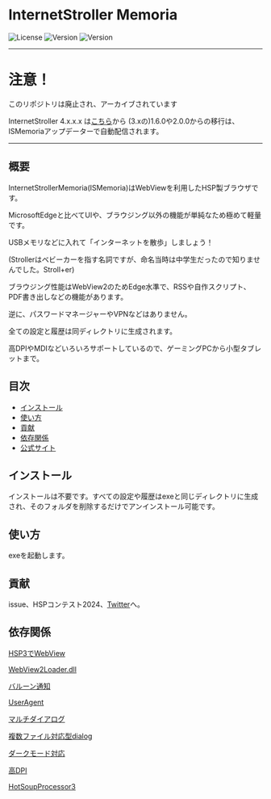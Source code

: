 # InternetStroller Memoria

![License](https://img.shields.io/badge/license-MIT-blue.svg)
![Version](https://img.shields.io/badge/version-1.6.0-green.svg)
![Version](https://img.shields.io/badge/Language-HSP3.6-yellow.svg)

-----------------------------------------------------------
# 注意！
このリポジトリは廃止され、アーカイブされています

InternetStroller 4.x.x.x は<a href="https://github.com/ABATBeliever/InternetStroller">こちら</a>から
(3.xの)1.6.0や2.0.0からの移行は、ISMemoriaアップデーターで自動配信されます。

-----------------------------------------------------------

## 概要
InternetStrollerMemoria(ISMemoria)はWebViewを利用したHSP製ブラウザです。

MicrosoftEdgeと比べてUIや、ブラウジング以外の機能が単純なため極めて軽量です。

USBメモリなどに入れて「インターネットを散歩」しましょう！

(Strollerはベビーカーを指す名詞ですが、命名当時は中学生だったので知りませんでした。Stroll+er)

ブラウジング性能はWebView2のためEdge水準で、RSSや自作スクリプト、PDF書き出しなどの機能があります。

逆に、パスワードマネージャーやVPNなどはありません。

全ての設定と履歴は同ディレクトリに生成されます。

高DPIやMDIなどいろいろサポートしているので、ゲーミングPCから小型タブレットまで。

## 目次
- [インストール](#インストール)
- [使い方](#使い方)
- [貢献](#貢献)
- [依存関係](#依存関係)
- [公式サイト](https://abatbeliever.net/InternetStroller/)

## インストール
インストールは不要です。すべての設定や履歴はexeと同じディレクトリに生成され、そのフォルダを削除するだけでアンインストール可能です。

## 使い方
exeを起動します。

## 貢献
issue、HSPコンテスト2024、[Twitter](https://x.com/abatbeliever)へ。

## 依存関係
[HSP3でWebView](https://blog.goo.ne.jp/hiro239415/e/5041aec497e02427c2b123aef07977e3)

[WebView2Loader.dll](https://www.nuget.org/packages/Microsoft.Web.WebView2)

[バルーン通知](https://hsp.tv/play/pforum.php?mode=pastwch&num=47647)

[UserAgent](https://hsp.tv/play/pforum.php?mode=all&num=100931)

[マルチダイアログ](https://hsp.moe/#taskdialog)

[複数ファイル対応型dialog](https://hsp.tv/play/pforum.php?mode=all&num=101616)

[ダークモード対応](https://hsp.tv/play/pforum.php?mode=all&num=100064)

[高DPI](https://learn.microsoft.com/ja-jp/windows/win32/api/winuser/nf-winuser-setprocessdpiaware?redirectedfrom=MSDN)

[HotSoupProcessor3](https://hsp.tv/)
